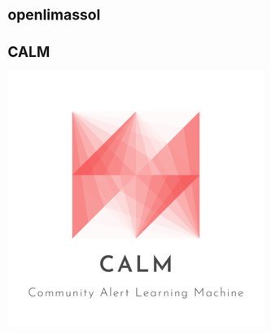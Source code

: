 # openlimassol
# CALM

!["Community Alerts Learning Machine" tag](https://github.com/opendatahackathon2018/openlimassol/blob/master/logo.png)
 
